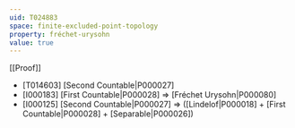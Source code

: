 ```yaml
---
uid: T024883
space: finite-excluded-point-topology
property: fréchet-urysohn
value: true
---
```

[[Proof]]

* [T014603] [Second Countable|P000027]
* [I000183] [First Countable|P000028] => [Fréchet Urysohn|P000080]
* [I000125] [Second Countable|P000027] => ([Lindelof|P000018] + [First Countable|P000028] + [Separable|P000026])

